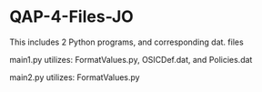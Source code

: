 # QAP-4-Files-JO
This includes 2 Python programs, and corresponding dat. files

main1.py utilizes: FormatValues.py, OSICDef.dat, and Policies.dat

main2.py utilizes: FormatValues.py
